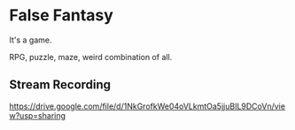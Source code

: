 # False Fantasy
It's a game. 

RPG, puzzle, maze, weird combination of all.
## Stream Recording
https://drive.google.com/file/d/1NkGrofkWe04oVLkmtOa5jjuBIL9DCoVn/view?usp=sharing
